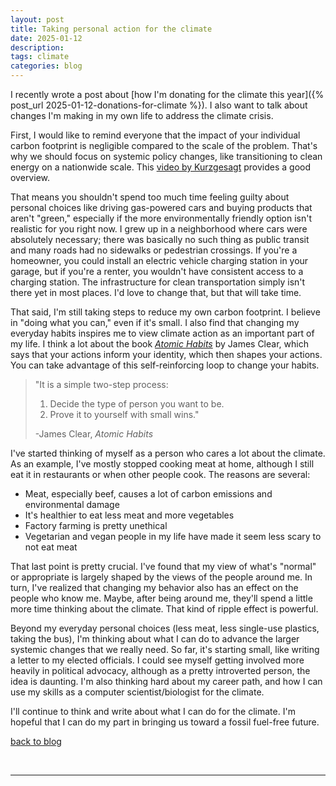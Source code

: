 ```yaml
---
layout: post
title: Taking personal action for the climate
date: 2025-01-12
description: 
tags: climate
categories: blog
---
```


I recently wrote a post about [how I'm donating for the climate this year]({% post_url 2025-01-12-donations-for-climate %}). I also want to talk about changes I'm making in my own life to address the climate crisis.

First, I would like to remind everyone that the impact of your individual carbon footprint is negligible compared to the scale of the problem. That's why we should focus on systemic policy changes, like transitioning to clean energy on a nationwide scale. This [video by Kurzgesagt](https://www.youtube.com/watch?v=yiw6_JakZFc) provides a good overview.

That means you shouldn't spend too much time feeling guilty about personal choices like driving gas-powered cars and buying products that aren't "green," especially if the more environmentally friendly option isn't realistic for you right now. I grew up in a neighborhood where cars were absolutely necessary; there was basically no such thing as public transit and many roads had no sidewalks or pedestrian crossings. If you're a homeowner, you could install an electric vehicle charging station in your garage, but if you're a renter, you wouldn't have consistent access to a charging station. The infrastructure for clean transportation simply isn't there yet in most places. I'd love to change that, but that will take time.

That said, I'm still taking steps to reduce my own carbon footprint. I believe in "doing what you can," even if it's small. I also find that changing my everyday habits inspires me to view climate action as an important part of my life. I think a lot about the book [*Atomic Habits*](https://jamesclear.com/atomic-habits) by James Clear, which says that your actions inform your identity, which then shapes your actions. You can take advantage of this self-reinforcing loop to change your habits. 

> "It is a simple two-step process:
>
> 1. Decide the type of person you want to be.
> 2. Prove it to yourself with small wins."
>
> -James Clear, *Atomic Habits*

I've started thinking of myself as a person who cares a lot about the climate. As an example, I've mostly stopped cooking meat at home, although I still eat it in restaurants or when other people cook. The reasons are several:
- Meat, especially beef, causes a lot of carbon emissions and environmental damage
- It's healthier to eat less meat and more vegetables
- Factory farming is pretty unethical
- Vegetarian and vegan people in my life have made it seem less scary to not eat meat 

That last point is pretty crucial. I've found that my view of what's "normal" or appropriate is largely shaped by the views of the people around me. In turn, I've realized that changing my behavior also has an effect on the people who know me. Maybe, after being around me, they'll spend a little more time thinking about the climate. That kind of ripple effect is powerful.

Beyond my everyday personal choices (less meat, less single-use plastics, taking the bus), I'm thinking about what I can do to advance the larger systemic changes that we really need. So far, it's starting small, like writing a letter to my elected officials. I could see myself getting involved more heavily in political advocacy, although as a pretty introverted person, the idea is daunting. I'm also thinking hard about my career path, and how I can use my skills as a computer scientist/biologist for the climate.

I'll continue to think and write about what I can do for the climate. I'm hopeful that I can do my part in bringing us toward a fossil fuel-free future.

[back to blog](../../)

&nbsp;
&nbsp;
&nbsp;

***